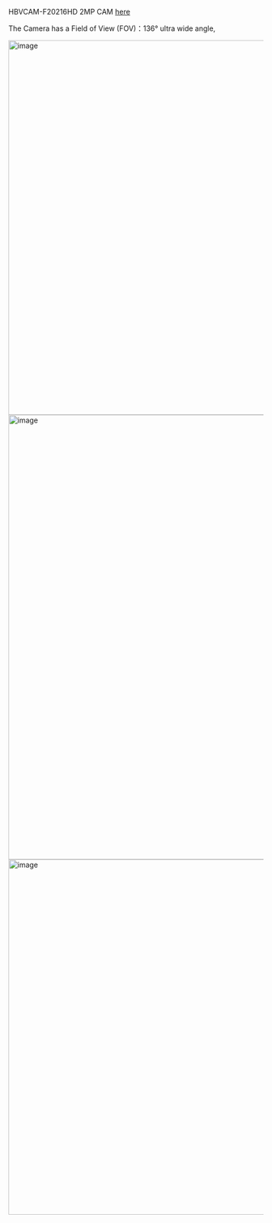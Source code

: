 HBVCAM-F20216HD 2MP 
CAM [here](https://amzn.to/3bjp0RK) 

The Camera has a Field of View (FOV)：136°  ultra wide angle, 





<img width="739" alt="image" src="https://user-images.githubusercontent.com/37383368/182287988-aa6f9c03-ee9c-4127-ab6b-85c9b3a1a8b4.png">
<img width="877" alt="image" src="https://user-images.githubusercontent.com/37383368/174501202-1d800f56-7faf-40e1-a53e-90ea4b63072f.png">
<img width="701" alt="image" src="https://user-images.githubusercontent.com/37383368/182288071-07e31738-f3da-4223-a045-cb5c8ddb594d.png">
